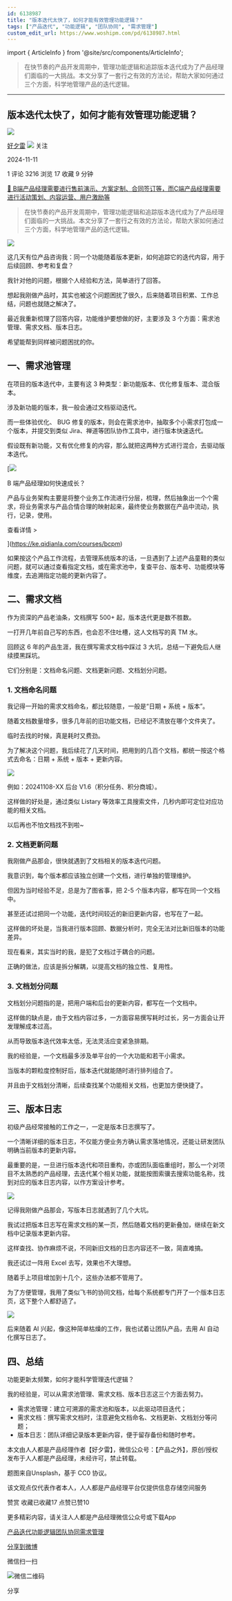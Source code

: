 ```yaml
---
id: 6138987
title: "版本迭代太快了，如何才能有效管理功能逻辑？"
tags: ["产品迭代", "功能逻辑", "团队协同", "需求管理"]
custom_edit_url: https://www.woshipm.com/pd/6138987.html
---
```

import { ArticleInfo } from '@site/src/components/ArticleInfo';

<ArticleInfo
    author="好夕雷"
    authorLink="https://www.woshipm.com/u/831382"
    published="2024-11-11"
    views={3216}
    comments={1}
    collects={17}
/>

> 在快节奏的产品开发周期中，管理功能逻辑和追踪版本迭代成为了产品经理们面临的一大挑战。本文分享了一套行之有效的方法论，帮助大家如何通过三个方面，科学地管理产品的迭代逻辑。

---

## 版本迭代太快了，如何才能有效管理功能逻辑？

[![](https://static.woshipm.com/view/woshipm_api_def_20230421003833_6662.jpg?imageView2/1/w/72/h/72/q/100)](https://www.woshipm.com/u/831382)

[好夕雷](https://www.woshipm.com/u/831382) ![](https://static.woshipm.com/tag/1101_1@2x.png) 关注

2024-11-11

1 评论 3216 浏览 17 收藏 9 分钟

[🔗 B端产品经理需要进行售前演示、方案定制、合同签订等，而C端产品经理需要进行活动策划、内容运营、用户激励等](https://ke.qidianla.com/courses/bcpm)

> 在快节奏的产品开发周期中，管理功能逻辑和追踪版本迭代成为了产品经理们面临的一大挑战。本文分享了一套行之有效的方法论，帮助大家如何通过三个方面，科学地管理产品的迭代逻辑。

![](https://image.woshipm.com/2023/04/13/280e0b6c-d9de-11ed-8fc2-00163e0b5ff3.jpg)

这几天有位产品咨询我：同一个功能随着版本更新，如何追踪它的迭代内容，用于后续回顾、参考和复盘？

我针对他的问题，根据个人经验和方法，简单进行了回答。

想起我刚做产品时，其实也被这个问题困扰了很久，后来随着项目积累、工作总结，问题也就随之解决了。

最近我重新梳理了回答内容，功能维护要想做的好，主要涉及 3 个方面：需求池管理、需求文档、版本日志。

希望能帮到同样被问题困扰的你。

## 一、需求池管理

在项目的版本迭代中，主要有这 3 种类型：新功能版本、优化修复版本、混合版本。

涉及新功能的版本，我一般会通过文档驱动迭代。

而一些体验优化、 BUG 修复的版本，则会在需求池中，抽取多个小需求打包成一个版本，并提交到类似 Jira、禅道等团队协作工具中，进行版本快速迭代。

假设既有新功能，又有优化修复的内容，那么就把这两种方式进行混合，去驱动版本迭代。

[![](https://image.woshipm.com/2023/08/02/a53a469e-30e3-11ee-88e7-00163e0b5ff3.png)

B 端产品经理如何快速成长？

产品与业务架构主要是将整个业务工作流进行分层，梳理，然后抽象出一个个需求，将业务需求与产品合情合理的映射起来，最终使业务数据在产品中流动，执行，记录，使用。

查看详情 >

](https://ke.qidianla.com/courses/bcpm)

如果按这个产品工作流程，去管理系统版本的话，一旦遇到了上述产品童鞋的类似问题，就可以通过查看指定文档，或在需求池中，复查平台、版本号、功能模块等维度，去追溯指定功能的更新内容了。

## 二、需求文档

作为资深的产品老油条，文档撰写 500+ 起，版本迭代更是数不胜数。

一打开几年前自己写的东西，也会忍不住吐槽，这人文档写的真 TM 水。

回顾这 6 年的产品生涯，我在撰写需求文档中踩过 3 大坑，总结一下避免后人继续摸黑踩坑。

它们分别是：文档命名问题、文档更新问题、文档划分问题。

### 1\. 文档命名问题

我记得一开始的需求文档命名，都比较随意，一般是“日期 + 系统 + 版本”。

随着文档数量增多，很多几年前的旧功能文档，已经记不清放在哪个文件夹了。

临时去找的时候，真是耗时又费劲。

为了解决这个问题，我后续花了几天时间，把用到的几百个文档，都统一按这个格式去命名：日期 + 系统 + 版本 + 更新内容。

![](https://image.woshipm.com/2024/11/11/60aafb16-9f89-11ef-84c2-00163e0b5ff3.png)

例如：20241108-XX 后台 V1.6（积分任务、积分商城）。

这样做的好处是，通过类似 Listary 等效率工具搜索文件，几秒内即可定位对应功能的相关文档。

以后再也不怕文档找不到啦~

### 2\. 文档更新问题

我刚做产品那会，很快就遇到了文档相关的版本迭代问题。

我意识到，每个版本都应该独立创建一个文档，进行单独的管理维护。

但因为当时经验不足，总是为了图省事，把 2-5 个版本内容，都写在同一个文档中。

甚至还试过把同一个功能，迭代时间较近的新旧更新内容，也写在了一起。

这样做的坏处是，当我进行版本回顾、数据分析时，完全无法对比新旧版本的功能差异。

现在看来，其实当时的我，是犯了文档过于耦合的问题。

正确的做法，应该是拆分解耦，以提高文档的独立性、复用性。

### 3\. 文档划分问题

文档划分问题指的是，把用户端和后台的更新内容，都写在一个文档中。

这样做的缺点是，由于文档内容过多，一方面容易撰写耗时过长，另一方面会让开发理解成本过高。

从而导致版本迭代效率太低，无法灵活应变紧急排期。

我的经验是，一个文档最多涉及单平台的一个大功能和若干小需求。

当版本的颗粒度控制好后，版本迭代就能随时进行排列组合了。

并且由于文档划分清晰，后续查找某个功能相关文档，也更加方便快捷了。

## 三、版本日志

初级产品经常接触的工作之一，一定是版本日志撰写了。

一个清晰详细的版本日志，不仅能方便业务方确认需求落地情况，还能让研发团队明确当前版本的更新内容。

最重要的是，一旦进行版本迭代和项目重构，亦或团队面临重组时，那么一个对项目不太熟悉的产品经理，去迭代某个相关功能，就能按图索骥去搜索功能名称，找到对应的版本日志内容，以作方案设计参考。

![](https://image.woshipm.com/2024/11/11/69a77ca8-9f89-11ef-baf4-00163e0b5ff3.png)

记得我刚做产品那会，写版本日志就遇到了几个大坑。

我试过把版本日志写在需求文档的某一页，然后随着文档的更新叠加，继续在新文档中记录版本更新内容。

这样查找、协作麻烦不说，不同新旧文档的日志内容还不一致，简直难搞。

我还试过一阵用 Excel 去写，效果也不大理想。

随着手上项目增加到十几个，这些办法都不管用了。

为了方便管理，我用了类似飞书的协同文档，给每个系统都专门开了一个版本日志页，这下整个人都舒适了。

![](https://image.woshipm.com/2024/11/11/6fc7f554-9f89-11ef-baf4-00163e0b5ff3.png)

后来随着 AI 兴起，像这种简单枯燥的工作，我也试着让团队产品，去用 AI 自动化撰写日志了。

## 四、总结

功能更新太频繁，如何才能科学管理迭代逻辑？

我的经验是，可以从需求池管理、需求文档、版本日志这三个方面去努力。

*   需求池管理：建立可溯源的需求池和版本，以此驱动项目迭代；
*   需求文档：撰写需求文档时，注意避免文档命名、文档更新、文档划分等问题；
*   版本日志：团队详细记录版本更新内容，便于留存备份和随时参考。

本文由人人都是产品经理作者【好夕雷】，微信公众号：【产品之外】，原创/授权 发布于人人都是产品经理，未经许可，禁止转载。

题图来自Unsplash，基于 CC0 协议。

该文观点仅代表作者本人，人人都是产品经理平台仅提供信息存储空间服务

赞赏 收藏已收藏17 点赞已赞10

更多精彩内容，请关注人人都是产品经理微信公众号或下载App

[产品迭代](https://www.woshipm.com/tag/%e4%ba%a7%e5%93%81%e8%bf%ad%e4%bb%a3)[功能逻辑](https://www.woshipm.com/tag/%e5%8a%9f%e8%83%bd%e9%80%bb%e8%be%91)[团队协同](https://www.woshipm.com/tag/%e5%9b%a2%e9%98%9f%e5%8d%8f%e5%90%8c)[需求管理](https://www.woshipm.com/tag/%e9%9c%80%e6%b1%82%e7%ae%a1%e7%90%86)

[分享到微博](https://service.weibo.com/share/share.php?appkey=2775287854&title=版本迭代太快了，如何才能有效管理功能逻辑？&url=https://www.woshipm.com/pd/6138987.html&pic=https://image.woshipm.com/2023/04/13/280e0b6c-d9de-11ed-8fc2-00163e0b5ff3.jpg)

微信扫一扫

![微信二维码](https://api.pwmqr.com/qrcode/create/?url=https://www.woshipm.com/pd/6138987.html)

分享